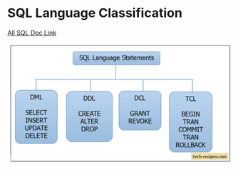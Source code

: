 # SQL Language Classification
[All SQL Doc Link](https://www.techonthenet.com/sql_server/index.php)
<br />

![Classification](./img/1.png)